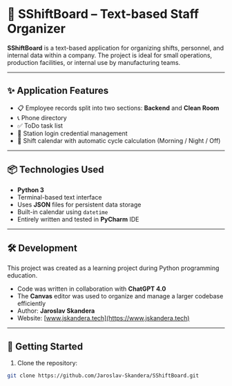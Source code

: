 # 📂 SShiftBoard – Text-based Staff Organizer

**SShiftBoard** is a text-based application for organizing shifts, personnel, and internal data within a company. The project is ideal for small operations, production facilities, or internal use by manufacturing teams.

---

## ✨ Application Features

- 📋 Employee records split into two sections: **Backend** and **Clean Room**
- 📞 Phone directory
- ✅ ToDo task list
- 🔐 Station login credential management
- 📆 Shift calendar with automatic cycle calculation (Morning / Night / Off)

---

## 📦 Technologies Used

- **Python 3**
- Terminal-based text interface
- Uses **JSON** files for persistent data storage
- Built-in calendar using `datetime`
- Entirely written and tested in **PyCharm** IDE

---

## 🛠️ Development

This project was created as a learning project during Python programming education.

- Code was written in collaboration with **ChatGPT 4.0**
- The **Canvas** editor was used to organize and manage a larger codebase efficiently
- Author: **Jaroslav Skandera**  
- Website: [www.jskandera.tech](https://www.jskandera.tech)

---

## 🏁 Getting Started

1. Clone the repository:

```bash
git clone https://github.com/Jaroslav-Skandera/SShiftBoard.git
